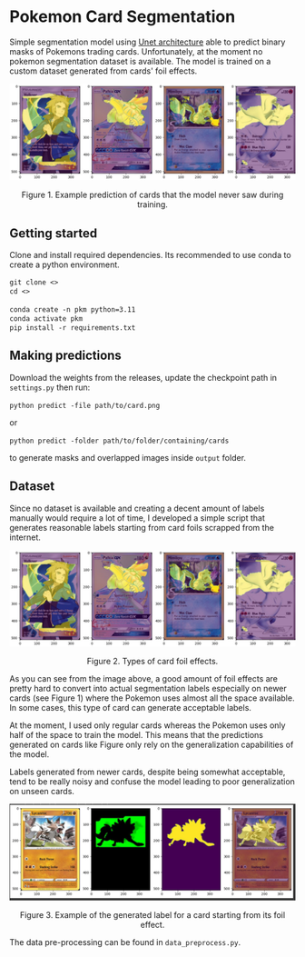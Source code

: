 # Pokemon Card Segmentation

Simple segmentation model using [Unet architecture](https://arxiv.org/abs/1505.04597) able to predict binary masks of Pokemons trading cards. Unfortunately, at the moment no pokemon segmentation dataset is available. The model is trained on a custom dataset generated from cards' foil effects.

![prediction example](misc/predict_example.jpg)
<p align = "center">
Figure 1. Example prediction of cards that the model never saw during training.
</p>

## Getting started

Clone and install required dependencies. Its recommended to use conda to create a python environment.

```
git clone <>
cd <>

conda create -n pkm python=3.11
conda activate pkm
pip install -r requirements.txt
```

## Making predictions

Download the weights from the releases, update the checkpoint path in `settings.py` then run:

`python predict -file path/to/card.png` 

or 

`python predict -folder path/to/folder/containing/cards`

to generate masks and overlapped images inside `output` folder.

## Dataset

Since no dataset is available and creating a decent amount of labels manually would require a lot of time, I developed a simple script that generates reasonable labels starting from card foils scrapped from the internet. 

![foils examples](misc/predict_example.jpg)
<p align = "center">
Figure 2. Types of card foil effects.
</p>

As you can see from the image above, a good amount of foil effects are pretty hard to convert into actual segmentation labels especially on newer cards (see Figure 1) where the Pokemon uses almost all the space available. In some cases, this type of card can generate acceptable labels. 

At the moment, I used only regular cards whereas the Pokemon uses only half of the space to train the model. This means that the predictions generated on cards like Figure only rely on the generalization capabilities of the model. 

Labels generated from newer cards, despite being somewhat acceptable, tend to be really noisy and confuse the model leading to poor generalization on unseen cards.

![generated labels](misc/label_example.jpg)
<p align = "center">
Figure 3. Example of the generated label for a card starting from its foil effect.
</p>

The data pre-processing can be found in `data_preprocess.py`.


